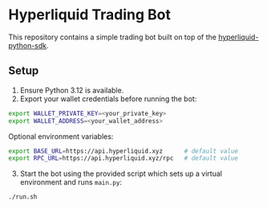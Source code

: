 # Hyperliquid Trading Bot

This repository contains a simple trading bot built on top of the
[hyperliquid-python-sdk](./hyperliquid-python-sdk).

## Setup

1. Ensure Python 3.12 is available.
2. Export your wallet credentials before running the bot:

```bash
export WALLET_PRIVATE_KEY=<your_private_key>
export WALLET_ADDRESS=<your_wallet_address>
```

Optional environment variables:

```bash
export BASE_URL=https://api.hyperliquid.xyz      # default value
export RPC_URL=https://api.hyperliquid.xyz/rpc   # default value
```

3. Start the bot using the provided script which sets up a virtual
   environment and runs `main.py`:

```bash
./run.sh
```
